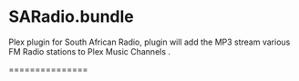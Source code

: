 SARadio.bundle
===============

Plex plugin for South African Radio, plugin will add the MP3 stream various FM Radio stations to Plex Music Channels .


===============
